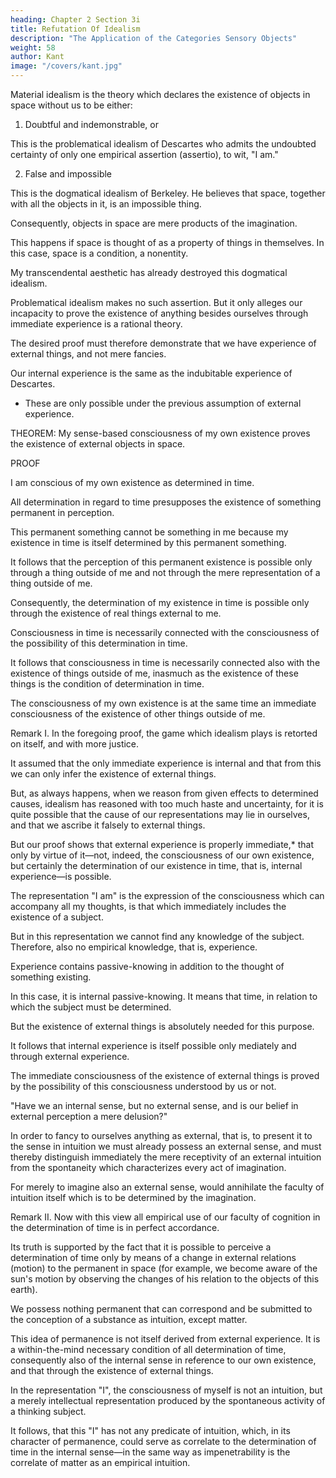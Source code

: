 ```yaml
---
heading: Chapter 2 Section 3i
title: Refutation Of Idealism
description: "The Application of the Categories Sensory Objects"
weight: 58
author: Kant
image: "/covers/kant.jpg"
---
```



Material idealism is the theory which declares the existence of objects in space without us to be either:

1. Doubtful and indemonstrable, or

This is the problematical idealism of Descartes who admits the undoubted certainty of only one empirical assertion (assertio), to wit, "I am." 


2. False and impossible

This is the dogmatical idealism of Berkeley. He believes that space, together with all the objects in it, is an impossible thing. 

Consequently, objects in space are mere products of the imagination.

This happens if space is thought of as a property of things in themselves. In this case, space is a condition, a nonentity. 


My transcendental aesthetic has already destroyed this dogmatical idealism.

Problematical idealism makes no such assertion. But it only alleges our incapacity to prove the existence of anything besides ourselves through immediate experience is a rational theory. 

<!-- It evidences a thorough and philosophical mode of thinking, for it observes the rule not to form a decisive judgement before sufficient proof be shown.  -->

The desired proof must therefore demonstrate that we have experience of external things, and not mere fancies.

Our internal experience is the same as the indubitable experience of Descartes.
- These are only possible under the previous assumption of external experience.

<!-- For this purpose, we must prove, that our internal and, to ,  is itself  -->

<!-- The simple but empirically determined -->

THEOREM: My sense-based consciousness of my own existence proves the existence of external objects in space.

PROOF

I am conscious of my own existence as determined in time.

All determination in regard to time presupposes the existence of something permanent in perception. 

This permanent something cannot be something in me because my existence in time is itself determined by this permanent something. 

It follows that the perception of this permanent existence is possible only through a thing outside of me and not through the mere representation of a thing outside of me.

Consequently, the determination of my existence in time is possible only through the existence of real things external to me. 

Consciousness in time is necessarily connected with the consciousness of the possibility of this determination in time.

It follows that consciousness in time is necessarily connected also with the existence of things outside of me, inasmuch as the existence of these things is the condition of determination in time. 

The consciousness of my own existence is at the same time an immediate consciousness of the existence of other things outside of me.

Remark I. In the foregoing proof, the game which idealism plays is retorted on itself, and with more justice.

It assumed that the only immediate experience is internal and that from this we can only infer the existence of external things. 

But, as always happens, when we reason from given effects to determined causes, idealism has reasoned with too much haste and uncertainty, for it is quite possible that the cause of our representations may lie in ourselves, and that we ascribe it falsely to external things. 

But our proof shows that external experience is properly immediate,* that only by virtue of it—not, indeed, the consciousness of our own existence, but certainly the determination of our existence in time, that is, internal experience—is possible.

The representation "I am" is the expression of the consciousness which can accompany all my thoughts, is that which immediately includes the existence of a subject. 

But in this representation we cannot find any knowledge of the subject. Therefore, also no empirical knowledge, that is, experience. 

Experience contains passive-knowing in addition to the thought of something existing. 

In this case, it is internal passive-knowing. It means that time, in relation to which the subject must be determined.

But the existence of external things is absolutely needed for this purpose.

It follows that internal experience is itself possible only mediately and through external experience.


The immediate consciousness of the existence of external things is proved by the possibility of this consciousness understood by us or not.

"Have we an internal sense, but no external sense, and is our belief in external perception a mere delusion?" 

In order to fancy to ourselves anything as external, that is, to present it to the sense in intuition we must already possess an external sense, and must thereby distinguish immediately the mere receptivity of an external intuition from the spontaneity which characterizes every act of imagination.

For merely to imagine also an external sense, would annihilate the faculty of intuition itself which is to be determined by the imagination.


Remark II. Now with this view all empirical use of our faculty of cognition in the determination of time is in perfect accordance. 

Its truth is supported by the fact that it is possible to perceive a determination of time only by means of a change in external relations (motion) to the permanent in space (for example, we become aware of the sun's motion by observing the changes of his relation to the objects of this earth). 

We possess nothing permanent that can correspond and be submitted to the conception of a substance as intuition, except matter. 

This idea of permanence is not itself derived from external experience. It is a within-the-mind necessary condition of all determination of time, consequently also of the internal sense in reference to our own existence, and that through the existence of external things. 

In the representation "I", the consciousness of myself is not an intuition, but a merely intellectual representation produced by the spontaneous activity of a thinking subject. 

It follows, that this "I" has not any predicate of intuition, which, in its character of permanence, could serve as correlate to the determination of time in the internal sense—in the same way as impenetrability is the correlate of matter as an empirical intuition.
